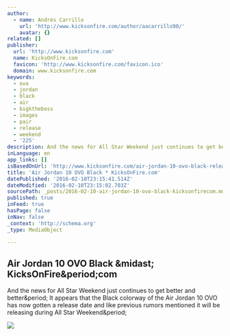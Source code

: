```yaml
---
author:
  - name: Andres Carrillo
    url: 'http://www.kicksonfire.com/author/aacarrillo90/'
    avatar: {}
related: []
publisher:
  url: 'http://www.kicksonfire.com'
  name: KicksOnFire.com
  favicon: 'http://www.kicksonfire.com/favicon.ico'
  domain: www.kicksonfire.com
keywords:
  - ovo
  - jordan
  - black
  - air
  - bigktheboss
  - images
  - pair
  - release
  - weekend
  - '225'
description: And the news for All Star Weekend just continues to get better and better. It appears that the Black colorway of the Air Jordan 10 OVO has now gotten a release date and like previous rumors mentioned it will be releasing during All Star Weekend.
inLanguage: en
app_links: []
isBasedOnUrl: 'http://www.kicksonfire.com/air-jordan-10-ovo-black-release-date/'
title: 'Air Jordan 10 OVO Black * KicksOnFire.com'
datePublished: '2016-02-10T23:15:41.514Z'
dateModified: '2016-02-10T23:15:02.703Z'
sourcePath: _posts/2016-02-10-air-jordan-10-ovo-black-kicksonfirecom.md
published: true
inFeed: true
hasPage: false
inNav: false
_context: 'http://schema.org'
_type: MediaObject

---
```

<article style=""><h1>Air Jordan 10 OVO Black &amp;midast; KicksOnFire&amp;period;com</h1><p>And the news for All Star Weekend just continues to get better and better&amp;period; It appears that the Black colorway of the Air Jordan 10 OVO has now gotten a release date and like previous rumors mentioned it will be releasing during All Star Weekend&amp;period;</p><img src="http://6.kicksonfire.net/wp-content/uploads/2016/02/Air-Jordan-10-OVO-4.png?feae65" /></article>